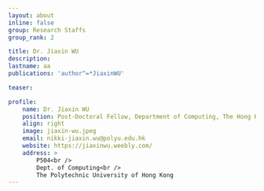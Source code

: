 ```yaml
---
layout: about
inline: false
group: Research Staffs
group_rank: 2

title: Dr. Jiaxin WU
description: 
lastname: aa
publications: 'author^=*JiaxinWU'

teaser: 

profile:
    name: Dr. Jiaxin WU
    position: Post-Doctoral Fellow, Department of Computing, The Hong Kong Polytechnic University
    align: right
    image: jiaxin-wu.jpeg
    email: nikki-jiaxin.wu@polyu.edu.hk
    website: https://jiaxinwu.weebly.com/
    address: >
        P504<br />
        Dept. of Computing<br />
        The Polytechnic University of Hong Kong
---
```



<!-- # Research Staffs

**Dr. Jiaxin WU**

Post-Doctoral Fellow, Department of Computing, The Hong Kong Polytechnic University

[Homepage](https://jiaxinwu.weebly.com/)
[Google Scholar](https://scholar.google.com.hk/citations?user=PRjnSUwAAAAJ)
[your_email@polyu.edu.hk](mailto:email@polyu.edu.hk) -->